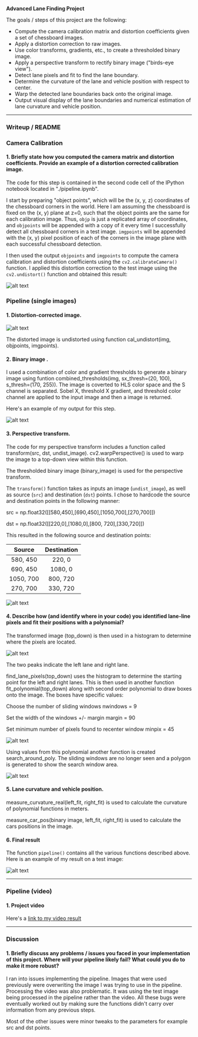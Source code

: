**Advanced Lane Finding Project**

The goals / steps of this project are the following:

* Compute the camera calibration matrix and distortion coefficients given a set of chessboard images.
* Apply a distortion correction to raw images.
* Use color transforms, gradients, etc., to create a thresholded binary image.
* Apply a perspective transform to rectify binary image ("birds-eye view").
* Detect lane pixels and fit to find the lane boundary.
* Determine the curvature of the lane and vehicle position with respect to center.
* Warp the detected lane boundaries back onto the original image.
* Output visual display of the lane boundaries and numerical estimation of lane curvature and vehicle position.

[//]: # (Image References)

[image1]: ./output_images/cal_undistort.jpg "Undistorted"
[image2]: ./output_images/undistorted_road.jpg "Road Transformed"
[image3]: ./output_images/combined_image.jpg "Binary Example"
[image4]: ./output_images/transformed_image.jpg "Warp Example"
[image5]: ./output_images/histogram.jpg "Histogram"
[image6]: ./output_images/polynomial_image.jpg "Fit a polynomial"
[image7]: ./output_images/search_poly.jpg "Search around poly"
[image8]: ./output_images/final_image.jpg "Final result"
[video1]: ./output_videos/project_video_output.mp4 "Video"

---

### Writeup / README


### Camera Calibration

#### 1. Briefly state how you computed the camera matrix and distortion coefficients. Provide an example of a distortion corrected calibration image.

The code for this step is contained in the second code cell of the IPython notebook located in "./pipeline.ipynb".

I start by preparing "object points", which will be the (x, y, z) coordinates of the chessboard corners in the world. Here I am assuming the chessboard is fixed on the (x, y) plane at z=0, such that the object points are the same for each calibration image.  Thus, `objp` is just a replicated array of coordinates, and `objpoints` will be appended with a copy of it every time I successfully detect all chessboard corners in a test image.  `imgpoints` will be appended with the (x, y) pixel position of each of the corners in the image plane with each successful chessboard detection.  

I then used the output `objpoints` and `imgpoints` to compute the camera calibration and distortion coefficients using the `cv2.calibrateCamera()` function.  I applied this distortion correction to the test image using the `cv2.undistort()` function and obtained this result: 

![alt text][image1]

### Pipeline (single images)

#### 1. Distortion-corrected image.

![alt text][image2]

The distorted image is undistorted using function cal_undistort(img, objpoints, imgpoints).

#### 2. Binary image .

I used a combination of color and gradient thresholds to generate a binary image using funtion combined_thresholds(img, sx_thresh=(20, 100), s_thresh=(170, 255)). The image is coverted to HLS color space and the S channel is separated. Sobel X, threshold X gradient, and threshold color channel are applied to the input image and then a image is returned. 

Here's an example of my output for this step.

![alt text][image3]

#### 3. Perspective transform.

The code for my perspective transform includes a function called transform(src, dst, undist_image). cv2.warpPerspective() is used to warp the image to a top-down view within this function. 

The thresholded binary image (binary_image) is used for the perspective transform.

The `transform()` function takes as inputs an image (`undist_image`), as well as source (`src`) and destination (`dst`) points.  I chose to hardcode the source and destination points in the following manner:

src = np.float32([[580,450],[690,450],[1050,700],[270,700]])

dst = np.float32([[220,0],[1080,0],[800, 720],[330,720]])

This resulted in the following source and destination points:

| Source        | Destination   | 
|:-------------:|:-------------:| 
| 580, 450      | 220, 0        | 
| 690, 450      | 1080, 0       |
| 1050, 700     | 800, 720      |
| 270, 700      | 330, 720      |


![alt text][image4]

#### 4. Describe how (and identify where in your code) you identified lane-line pixels and fit their positions with a polynomial?

The transformed image (top_down) is then used in a histogram to determine where the pixels are located.

![alt text][image5]

The two peaks indicate the left lane and right lane. 

find_lane_pixels(top_down) uses the histogram to determine the starting point for the left and right lanes. This is then used in another function fit_polynomial(top_down) along with second order polynomial to draw boxes onto the image. The boxes have specific values:

Choose the number of sliding windows
nwindows = 9

Set the width of the windows +/- margin
margin = 90

Set minimum number of pixels found to recenter window
minpix = 45

![alt text][image6]

Using values from this polynomial another function is created search_around_poly. The sliding windows are no longer seen and a polygon is generated to show the search window area. 

![alt text][image7]


#### 5. Lane curvature and vehicle position.

measure_curvature_real(left_fit, right_fit) is used to calculate the curvature of polynomial functions in meters. 

measure_car_pos(binary image, left_fit, right_fit) is used to calculate the cars positions in the image. 

#### 6. Final result

The function `pipeline()` contains all the various functions described above. Here is an example of my result on a test image:

![alt text][image8]

---

### Pipeline (video)

#### 1. Project video

Here's a [link to my video result](./output_video/project_video_output.mp4)

---

### Discussion

#### 1. Briefly discuss any problems / issues you faced in your implementation of this project.  Where will your pipeline likely fail?  What could you do to make it more robust?

I ran into issues implementing the pipeline. Images that were used previously were overwriting the image I was trying to use in the pipeline. Processing the video was also problematic. It was using the test image being processed in the pipeline rather than the video. All these bugs were eventually worked out by making sure the functions didn't carry over information from any previous steps. 

Most of the other issues were minor tweaks to the parameters for example src and dst points. 

